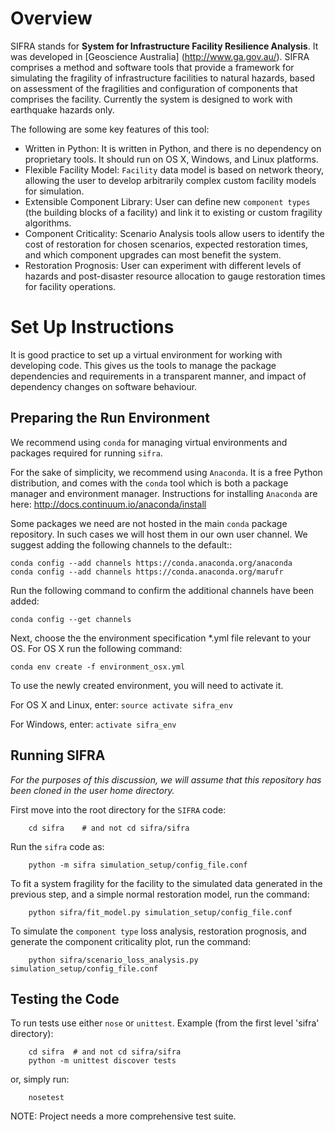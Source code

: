 Overview
==========
SIFRA stands for **System for Infrastructure Facility Resilience
Analysis**. It was developed in [Geoscience Australia]
(http://www.ga.gov.au/).
SIFRA comprises a method and software tools that provide a framework
for simulating the fragility of infrastructure facilities to natural
hazards, based on assessment of the fragilities and configuration of
components that comprises the facility. Currently the system is
designed to work with earthquake hazards only.

The following are some key features of this tool:

- Written in Python: It is written in Python, and there is no
  dependency on proprietary tools. It should run on OS X, Windows, and
  Linux platforms.
- Flexible Facility Model: ``Facility`` data model is based on network
  theory, allowing the user to develop arbitrarily complex custom
  facility models for simulation.
- Extensible Component Library: User can define new ``component types``
  (the building blocks of a facility) and link it to existing or
  custom fragility algorithms.
- Component Criticality: Scenario Analysis tools allow users to
  identify the cost of restoration for chosen scenarios, expected
  restoration times, and which component upgrades can most benefit
  the system.
- Restoration Prognosis: User can experiment with different levels of
  hazards and post-disaster resource allocation to gauge restoration
  times for facility operations.


Set Up Instructions
=======================
It is good practice to set up a virtual environment for working with
developing code. This gives us the tools to manage the package
dependencies and requirements in a transparent manner, and impact of
dependency changes on software behaviour.


Preparing the Run Environment
------------------------------
We recommend using ``conda`` for managing virtual environments and
packages required for running ``sifra``.

For the sake of simplicity, we recommend using ``Anaconda``. It is a
free Python distribution, and comes with the ``conda`` tool which is
both a package manager and environment manager. Instructions for
installing ``Anaconda`` are here:
<http://docs.continuum.io/anaconda/install>

Some packages we need are not hosted in the main ``conda`` package
repository. In such cases we will host them in our own user channel.
We suggest adding the following channels to the default::

    conda config --add channels https://conda.anaconda.org/anaconda
    conda config --add channels https://conda.anaconda.org/marufr

Run the following command to confirm the additional channels have
been added:

    conda config --get channels

Next, choose the the environment specification *.yml file relevant
to your OS. For OS X run the following command:

    conda env create -f environment_osx.yml

To use the newly created environment, you will need to activate it.

For OS X and Linux, enter:  ``source activate sifra_env``

For Windows, enter:  ``activate sifra_env``


Running SIFRA
----------------
*For the purposes of this discussion, we will assume that this
repository has been cloned in the user home directory.*

First move into the root directory for the `SIFRA` code:

```
    cd sifra    # and not cd sifra/sifra
```

Run the `sifra` code as:

```
    python -m sifra simulation_setup/config_file.conf
```

To fit a system fragility for the facility to the simulated data
generated in the previous step, and a simple normal restoration
model, run the command:

```
    python sifra/fit_model.py simulation_setup/config_file.conf
```

To simulate the `component type` loss analysis, restoration prognosis,
and generate the component criticality plot, run the command:

```
    python sifra/scenario_loss_analysis.py simulation_setup/config_file.conf
```

Testing the Code
------------------
To run tests use either ``nose`` or ``unittest``.
Example (from the first level 'sifra' directory):

```
    cd sifra  # and not cd sifra/sifra
    python -m unittest discover tests
```

or, simply run:

```
    nosetest
```

NOTE: Project needs a more comprehensive test suite.
